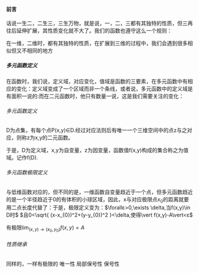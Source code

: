 #### 前言
话说一生二，二生三，三生万物，就是说，一，二，三都有其独特的性质，但三再往后延伸扩展，其性质变化就不大了。我们的函数也遵守这么一个规则：

在一维，二维时，都有其独特的性质，在扩展到三维的过程中，我们会遇到很多相似但又不相同的地方

##### 多元函数定义

在函数时，我们说，定义域，对应变化，值域是函数的三要素，在多元函数中有相应的变化：定义域变成了一个区域而非一个条线，或者说，多元函数中的定义域是有面积一说的:而在二元函数时，他只有数量一说，这是我们需要关注的变化：

###### 多元函数定义
D为点集，有每个点P(x,y)$\in$D.经过对应法则后有唯一一个三维空间中的点z与之对应，则称z为x,y的二元函数。

于是，D为定义域，x,y为自变量，z为因变量，函数值f(x,y)构成的集合称之为值域。记作f(D).

###### 多元函数极限定义
与低维函数对应的，但不同的是，一维函数自变量趋近于一个点，但多元函数趋近的是一个半径趋近于0的有体积的小球区域，因此，x与对应极限点$x_{0}$的距离就要用二点长度代替了：于是，极限定义变为：$\forallε>0,\exists \delta,当f(x,y)\in D时$
$且0<\sqrt{ (x-x_{0})^2+(y-y_{0})^2 }<\delta,使得\vert f(x,y)-A\vert<ε$

有极限$\lim_{ (x,y) \to(x_{0},y_{0}) }f(x,y)=A$

###### 性质继承
同样的，一样有极限的
唯一性
局部保号性
保号性
